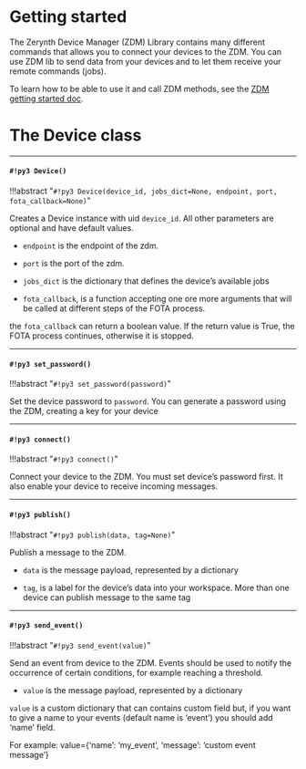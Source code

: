 # Getting started

The Zerynth Device Manager (ZDM) Library contains many different commands that allows you to connect your devices
to the ZDM. You can use ZDM lib to send data from your devices and to let them receive your remote commands (jobs).

To learn how to be able to use it and call ZDM methods, see the [ZDM getting started doc](https://www.zerynth.com/blog/docs/the-tools/zdm/getting-started/).

# The Device class


---
#### `#!py3 Device()`

!!!abstract "`#!py3 Device(device_id, jobs_dict=None, endpoint, port, fota_callback=None)`"

Creates a Device instance with uid `device_id`. All other parameters are optional and have default values.


* `endpoint` is the endpoint of the zdm.


* `port` is the port of the zdm.


* `jobs_dict` is the dictionary that defines the device’s available jobs


* `fota_callback`, is a function accepting one ore more arguments that will be called at different steps of the FOTA process.

the `fota_callback` can return a boolean value. If the return value is True, the FOTA process continues, otherwise it is stopped.


---
#### `#!py3 set_password()`

!!!abstract "`#!py3 set_password(password)`"

Set the device password to `password`. You can generate a password using the ZDM, creating a key for your device


---
#### `#!py3 connect()`

!!!abstract "`#!py3 connect()`"

Connect your device to the ZDM. You must set device’s password first. It also enable your device to receive incoming messages.


---
#### `#!py3 publish()`

!!!abstract "`#!py3 publish(data, tag=None)`"

Publish a message to the ZDM.


* `data` is the message payload, represented by a dictionary


* `tag`, is a label for the device’s data into your workspace. More than one device can publish message to the same tag


---
#### `#!py3 send_event()`

!!!abstract "`#!py3 send_event(value)`"

Send an event from device to the ZDM. Events should be used to notify the occurrence of certain conditions, for example reaching a threshold.


* `value` is the message payload, represented by a dictionary

`value` is a custom dictionary that can contains custom field but, if you want to give a name to your events
(default name is ‘event’) you should add ‘name’ field.

For example: value={‘name’: ‘my_event’, ‘message’: ‘custom event message’}
